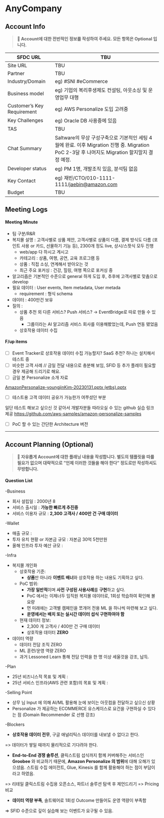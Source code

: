 # AnyCompany

## Account Info

>**📌 Account에 대한 전반적인 정보를 작성하여 주세요. 모든 항목은 Optional 입니다.**

| SFDC URL                   | TBU                                                          |
| -------------------------- | ------------------------------------------------------------ |
| Site URL                   | TBU                                                          |
| Partner                    | TBU                                                          |
| Industry/Domain            | eg) #SNI #eCommerce                                          |
| Business model             | eg) 기업의 복리후생제도 컨설팅, 아웃소싱 및 운영업무 대행    |
| Customer’s Key Requirement | eg) AWS Personalize 도입 고려중                              |
| Key Challenges             | eg) Oracle DB 사용중에 있음                                  |
| TAS                        | TBU                                                          |
| Chat Summary               | Saltware의 무상 구성구축으로 기본적인 세팅 4월에 완료. 이후 Migration 진행 중. Migration PoC 2-3달 후 나머지도 Migration 할지말지 결정 예정. |
| Developer status           | eg) PM 1명, 개발조직 있음, 분석팀 없음                       |
| Key Contact                | eg) 재빈/CTO/010-1111-1111/jaebin@amazon.com                 |
| Budget                     | TBU                                                          |

## Meeting Logs

#### Meeting Minute

* 팀 구분/R&R
* 복지몰 설명 : 고객사별로 상품 제안, 고객사별로 상품이 다름, 결제 방식도 다름 (포인트 사용 or 카드, 선물하기 기능 등), 2300개 정도 live, 상시/스팟식 모두 진행
    * web/app 다 하시고 계시고
    * 카테고리 : 상품, 여행, 공연, 교육 프로그램 등
    * 상품 : 직접 소싱, 연계해서 받아오는 것
    * 최근 주요 포커싱 : 건강, 힐링, 여행 쪽으로 포커싱 중
* 알고리즘은 기본적인 수준으로 general 하게 도입 후, 추후에 고객사별로 맞춤으로 develop
* 필요 데이터 : User events, Item metadata, User metada
    * requirement : 형식 schema
* 데이터 : 400만건 보유
* 질의 :  
    * 상품 추천 외 다른 서비스? Push 서비스? → EventBridge로 따로 만들 수 있음
        * 그룹이라는 AI 알고리즘 서비스 회사를 이용해봤었는데, Push 연동 됐었음
    * 상호작용 데이터 수집

#### F/up items

- [ ] Event Tracker로 상호작용 데이터 수집 가능할지? SaaS 추천? 하나는 설치해서 테스트 중
- [ ] 비슷한 고객 사례 // 금일 전달 내용으로 충분해 보임, SFID 등 추가 플레이 필요할 경우 제공해 드리기로 해요.
- [ ] 금일 본 Personalize 소개 자료

[AmazonPersonalize-youngjinKim-20230131.pptx (etbs).pptx](https://api.quip-amazon.com/2/blob/adK9AAWlu5I/xOnWIAoP0fzFbiCy0R-iaQ?name=AmazonPersonalize-youngjinKim-20230131.pptx%20(etbs).pptx&s=Ed2mAPtsOJ1t) 

- [ ] 테스트용 고객 데이터 공유가 가능한가 여쭈셨던 부분

일단 테스트 해보고 싶으신 것 같아서 개발자분들 따라오실 수 있는 github 실습 링크 제공
https://github.com/aws-samples/amazon-personalize-samples

- [ ] PoC 할 수 있는 간단한 Architecture 버전

* * *

## Account Planning (Optional)

>**📌 자유롭게 Account에 대한 플래닝 내용을 작성합니다. 별도의 템플릿을 따를 필요가 없으며 대략적으로 ”언제 이러한 것들을 해야 한다” 정도로만 작성하셔도 무방합니다.**



#### Question List

-Business

* 회사 설립일 : 2000년 8
* 서비스 출시일 : **가능한 빠르게 추진중**
* 서비스 이용자 규모 : **2,300 고객사 / 400만 건 구매 데이터**

-Wallet

* 매출 규모 : 
* 투자 유치 현황 or 자본금 규모 : 자본금 30억 5천만원
* 올해 인프라 투자 예산 규모 : 

-Infra

* 복지몰 개인화
    * 상호작용 기준: 
        * **상품**만 아니라 **이벤트 배너**와 상호작용 하는 내용도 기획하고 싶다.
    * PoC 범위: 
        * **가장 일반적**이며 **사전 구성된 사용사례**를 **구현**하고 싶다.
        * PoC 에서는 이제너두 임직원 복지몰 데이터로, 1회성 학습하여 확인해 볼 요량
        * 먼 미래에는 고객별 캠페인을 쪼개어 전용 ML 을 하나씩 마련해 보고 싶다.
        * **운영에서는 배치 또는 실시간 데이터 섭식 구현하여야 함**
    * 현재 데이터 정보:
        * 2,300 개 고객사 / 400만 건 구매 데이터
        * 상호작용 데이터 **ZERO**
* 데이터 역량
    * 데이터 전담 조직 ZERO
    * ML 훈련/운영 역량 ZERO
    * 과거 Lessoned Learn 통해 전담 인력을 한 명 이상 세울것을 강조, 납득.

-Plan

* 25년 비즈니스적 목표 및 계획 : 
* 25년 서비스 인프라(AWS 관련 포함)의 목표 및 계획 : 

-Selling Point

* 상무 님 Input 에 의해 AI/ML 활용해 눈에 보이는 아웃컴을 전달하고 싶으신 상황
* Personalize 가 제공하는 ECOMMERCE 유스케이스로 요건을 구현하실 수 있다는 점 (Domain Recommender 로 선행 강조)

-Blockers

* **상호작용 데이터 전무**, 구글 애널리틱스 데이터를 내보낼 수 없다고 한다.

=> 데이터가 쌓일 때까지 물리적으로 기다려야 한다.

* **End-to-End 경쟁 솔루션**, 클릭스트림 섭식까지 함께 커버해주는 서비스인 **Groobee** 와 비교하기 때문에, **Amazon Personalize 의 범위**에 대해 오해가 있으셨음. 스트림 수집 에이전트, Glue, Kinesis 를 함께 활용해야 하는 점이 부담이라고 하였음.

=> 리테일 클릭스트림 수집용 오픈소스, 파트너 솔루션 탐색 후 제언드리기
=> Pricing 비교

* **데이터 역량 부족**, 솔트웨어로 1회성 Outcome 만들어도 운영 역량이 부족함

=> SFID 수준으로 깊이 실습해 보는 이벤트가 요구될 수 있음.